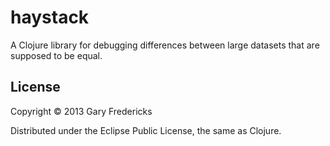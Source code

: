 # haystack

A Clojure library for debugging differences between large datasets
that are supposed to be equal.

## License

Copyright © 2013 Gary Fredericks

Distributed under the Eclipse Public License, the same as Clojure.

